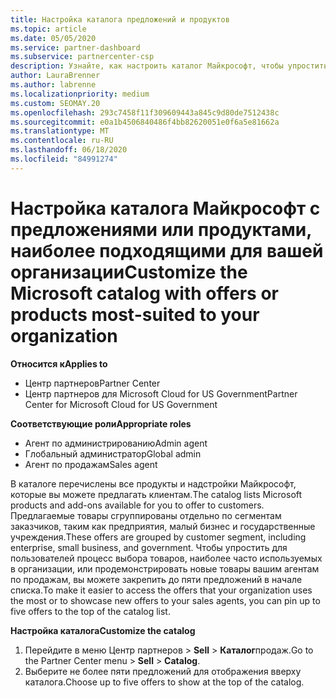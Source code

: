 ```yaml
---
title: Настройка каталога предложений и продуктов
ms.topic: article
ms.date: 05/05/2020
ms.service: partner-dashboard
ms.subservice: partnercenter-csp
description: Узнайте, как настроить каталог Майкрософт, чтобы упростить доступ к предложениям партнеров или продуктам, которые в большинстве случаев используются в вашей организации.
author: LauraBrenner
ms.author: labrenne
ms.localizationpriority: medium
ms.custom: SEOMAY.20
ms.openlocfilehash: 293c7458f11f309609443a845c9d80de7512438c
ms.sourcegitcommit: e0a1b4506840486f4bb82620051e0f6a5e81662a
ms.translationtype: MT
ms.contentlocale: ru-RU
ms.lasthandoff: 06/18/2020
ms.locfileid: "84991274"
---
```

# <a name="customize-the-microsoft-catalog-with-offers-or-products-most-suited-to-your-organization"></a><span data-ttu-id="62e0b-103">Настройка каталога Майкрософт с предложениями или продуктами, наиболее подходящими для вашей организации</span><span class="sxs-lookup"><span data-stu-id="62e0b-103">Customize the Microsoft catalog with offers or products most-suited to your organization</span></span>

<span data-ttu-id="62e0b-104">**Относится к**</span><span class="sxs-lookup"><span data-stu-id="62e0b-104">**Applies to**</span></span>

-  <span data-ttu-id="62e0b-105">Центр партнеров</span><span class="sxs-lookup"><span data-stu-id="62e0b-105">Partner Center</span></span>
-  <span data-ttu-id="62e0b-106">Центр партнеров для Microsoft Cloud for US Government</span><span class="sxs-lookup"><span data-stu-id="62e0b-106">Partner Center for Microsoft Cloud for US Government</span></span>

<span data-ttu-id="62e0b-107">**Соответствующие роли**</span><span class="sxs-lookup"><span data-stu-id="62e0b-107">**Appropriate roles**</span></span>

- <span data-ttu-id="62e0b-108">Агент по администрированию</span><span class="sxs-lookup"><span data-stu-id="62e0b-108">Admin agent</span></span>
- <span data-ttu-id="62e0b-109">Глобальный администратор</span><span class="sxs-lookup"><span data-stu-id="62e0b-109">Global admin</span></span>
- <span data-ttu-id="62e0b-110">Агент по продажам</span><span class="sxs-lookup"><span data-stu-id="62e0b-110">Sales agent</span></span>

<span data-ttu-id="62e0b-111">В каталоге перечислены все продукты и надстройки Майкрософт, которые вы можете предлагать клиентам.</span><span class="sxs-lookup"><span data-stu-id="62e0b-111">The catalog lists Microsoft products and add-ons available for you to offer to customers.</span></span> <span data-ttu-id="62e0b-112">Предлагаемые товары сгруппированы отдельно по сегментам заказчиков, таким как предприятия, малый бизнес и государственные учреждения.</span><span class="sxs-lookup"><span data-stu-id="62e0b-112">These offers are grouped by customer segment, including enterprise, small business, and government.</span></span> <span data-ttu-id="62e0b-113">Чтобы упростить для пользователей процесс выбора товаров, наиболее часто используемых в организации, или продемонстрировать новые товары вашим агентам по продажам, вы можете закрепить до пяти предложений в начале списка.</span><span class="sxs-lookup"><span data-stu-id="62e0b-113">To make it easier to access the offers that your organization uses the most or to showcase new offers to your sales agents, you can pin up to five offers to the top of the catalog list.</span></span>

<span data-ttu-id="62e0b-114">**Настройка каталога**</span><span class="sxs-lookup"><span data-stu-id="62e0b-114">**Customize the catalog**</span></span>

1.  <span data-ttu-id="62e0b-115">Перейдите в меню Центр партнеров &gt; **Sell** &gt; **Каталог**продаж.</span><span class="sxs-lookup"><span data-stu-id="62e0b-115">Go to the Partner Center menu &gt; **Sell** &gt; **Catalog**.</span></span>
2.  <span data-ttu-id="62e0b-116">Выберите не более пяти предложений для отображения вверху каталога.</span><span class="sxs-lookup"><span data-stu-id="62e0b-116">Choose up to five offers to show at the top of the catalog.</span></span>
